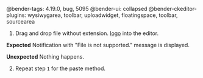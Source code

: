 @bender-tags: 4.19.0, bug, 5095
@bender-ui: collapsed
@bender-ckeditor-plugins: wysiwygarea, toolbar, uploadwidget, floatingspace, toolbar, sourcearea

1. Drag and drop file without extension. [logo](../_assets/logo) into the editor.

**Expected** Notification with "File is not supported." message is displayed.

**Unexpected** Nothing happens.

2. Repeat step `1` for the paste method.
